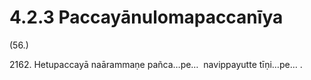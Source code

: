 

# 4.2.3 Paccayānulomapaccanīya




(56.)

2162\. Hetupaccayā naārammaṇe pañca…pe…  navippayutte tīṇi…pe… .



